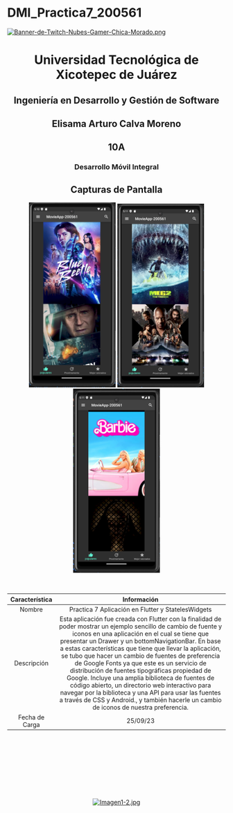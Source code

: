 # DMI_Practica7_200561

[![Banner-de-Twitch-Nubes-Gamer-Chica-Morado.png](https://i.postimg.cc/15q3LFXF/Banner-de-Twitch-Nubes-Gamer-Chica-Morado.png)](https://postimg.cc/MvzwBvyZ)

<div align="center">
  
# Universidad Tecnológica de Xicotepec de Juárez


## Ingeniería en Desarrollo y Gestión de Software
## Elisama Arturo Calva Moreno
## 10A
### Desarrollo Móvil Integral


## Capturas de Pantalla
<p align="center">
  <img src="./assets/1.png" width="200" alt="Captura de Pantalla 1">
  <img src="./assets/2.png" width="200" alt="Captura de Pantalla 2">
  <img src="./assets/3.png" width="200" alt="Captura de Pantalla 3">
</p>



&nbsp;
&nbsp;


|  Característica |  Información |
| :------------: | :------------: |
| Nombre  |  Practica 7 Aplicación en Flutter y StatelesWidgets |
| Descripción  | Esta aplicación fue creada con Flutter con la finalidad de poder mostrar un ejemplo sencillo de cambio de fuente y iconos en una aplicación en el cual se tiene que presentar un Drawer y un bottomNavigationBar. En base a estas características que tiene que llevar la aplicación, se tubo que hacer un cambio de fuentes de preferencia de Google Fonts ya que este es un servicio de distribución de fuentes tipográficas propiedad de Google. Incluye una amplia biblioteca de fuentes de código abierto, un directorio web interactivo para navegar por la biblioteca y una API para usar las fuentes a través de CSS​ y Android., y también  hacerle un cambio de iconos de nuestra preferencia. |
|  Fecha de Carga | 25/09/23  |

&nbsp;
&nbsp;

&nbsp;
&nbsp;

<br>
<br>
<br>
<br>

[![Imagen1-2.jpg](https://i.postimg.cc/x1swjyVj/Imagen1-2.jpg)](https://postimg.cc/0zwWcSNh)



&nbsp;
&nbsp;
